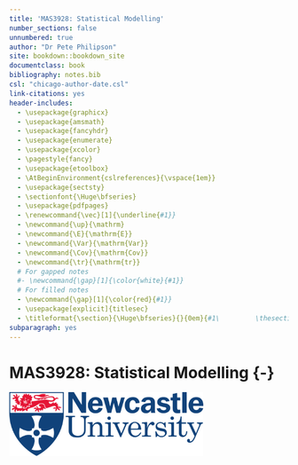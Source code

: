 ```yaml
---
title: 'MAS3928: Statistical Modelling'
number_sections: false
unnumbered: true
author: "Dr Pete Philipson"
site: bookdown::bookdown_site
documentclass: book
bibliography: notes.bib
csl: "chicago-author-date.csl"
link-citations: yes
header-includes:
  - \usepackage{graphicx}
  - \usepackage{amsmath}
  - \usepackage{fancyhdr}
  - \usepackage{enumerate}
  - \usepackage{xcolor}
  - \pagestyle{fancy}
  - \usepackage{etoolbox}
  - \AtBeginEnvironment{cslreferences}{\vspace{1em}}
  - \usepackage{sectsty}
  - \sectionfont{\Huge\bfseries} 
  - \usepackage{pdfpages}
  - \renewcommand{\vec}[1]{\underline{#1}}
  - \newcommand{\up}{\mathrm}
  - \newcommand{\E}{\mathrm{E}}
  - \newcommand{\Var}{\mathrm{Var}}
  - \newcommand{\Cov}{\mathrm{Cov}}
  - \newcommand{\tr}{\mathrm{tr}}
  # For gapped notes
  #- \newcommand{\gap}[1]{\color{white}{#1}}
  # For filled notes
  - \newcommand{\gap}[1]{\color{red}{#1}}
  - \usepackage[explicit]{titlesec}
  - \titleformat{\section}{\Huge\bfseries}{}{0em}{#1\         \thesection}
subparagraph: yes
---
```


# MAS3928: Statistical Modelling {-}
<!-- Logo centered -->
<p align="left">
  <img src="nclLogoCol.png" width="350" />
</p>




